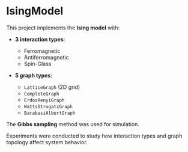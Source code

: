 # IsingModel

This project implements the **Ising model** with:

- **3 interaction types**:
  - Ferromagnetic  
  - Antiferromagnetic  
  - Spin-Glass

- **5 graph types**:
  - `LatticeGraph` (2D grid)  
  - `CompleteGraph`  
  - `ErdosRenyiGraph`  
  - `WattsStrogatzGraph`  
  - `BarabasiAlbertGraph`

The **Gibbs sampling** method was used for simulation.

Experiments were conducted to study how interaction types and graph topology affect system behavior.
